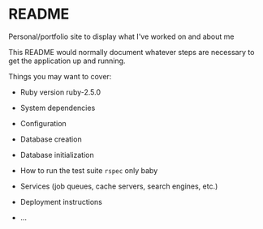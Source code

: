 # README

Personal/portfolio site to display what I've worked on and about me

This README would normally document whatever steps are necessary to get the
application up and running.

Things you may want to cover:

* Ruby version
    ruby-2.5.0
* System dependencies

* Configuration

* Database creation

* Database initialization

* How to run the test suite
    `rspec` only baby
* Services (job queues, cache servers, search engines, etc.)

* Deployment instructions

* ...
